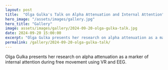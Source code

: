 ```yaml
---
layout: post
title:  "Olga Gulka's Talk on Alpha Attenuation and Internal Attention"
hero_image: "/assets/images/gallery.jpg"
hero_title: "Gallery"
image: assets/images/gallery/2024-09-20-olga-gulka-talk.jpg
date: 2024-09-20 15:00:00
excerpt: "Olga Gulka presents her research on alpha attenuation as a marker of internal attention during free movement using VR and EEG."
permalink: /gallery/2024-09-20-olga-gulka-talk/
---
```

Olga Gulka presents her research on alpha attenuation as a marker of internal attention during free movement using VR and EEG.